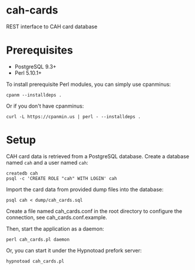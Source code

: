 # cah-cards
REST interface to CAH card database

# Prerequisites

* PostgreSQL 9.3+
* Perl 5.10.1+

To install prerequisite Perl modules, you can simply use cpanminus:

    cpanm --installdeps .

Or if you don't have cpanminus:

    curl -L https://cpanmin.us | perl - --installdeps .

# Setup
CAH card data is retrieved from a PostgreSQL database. Create a database named `cah` and a user named `cah`:

    createdb cah
    psql -c 'CREATE ROLE "cah" WITH LOGIN' cah

Import the card data from provided dump files into the database:

    psql cah < dump/cah_cards.sql

Create a file named cah_cards.conf in the root directory to configure the connection, see cah_cards.conf.example.

Then, start the application as a daemon:

    perl cah_cards.pl daemon

Or, you can start it under the Hypnotoad prefork server:

    hypnotoad cah_cards.pl

